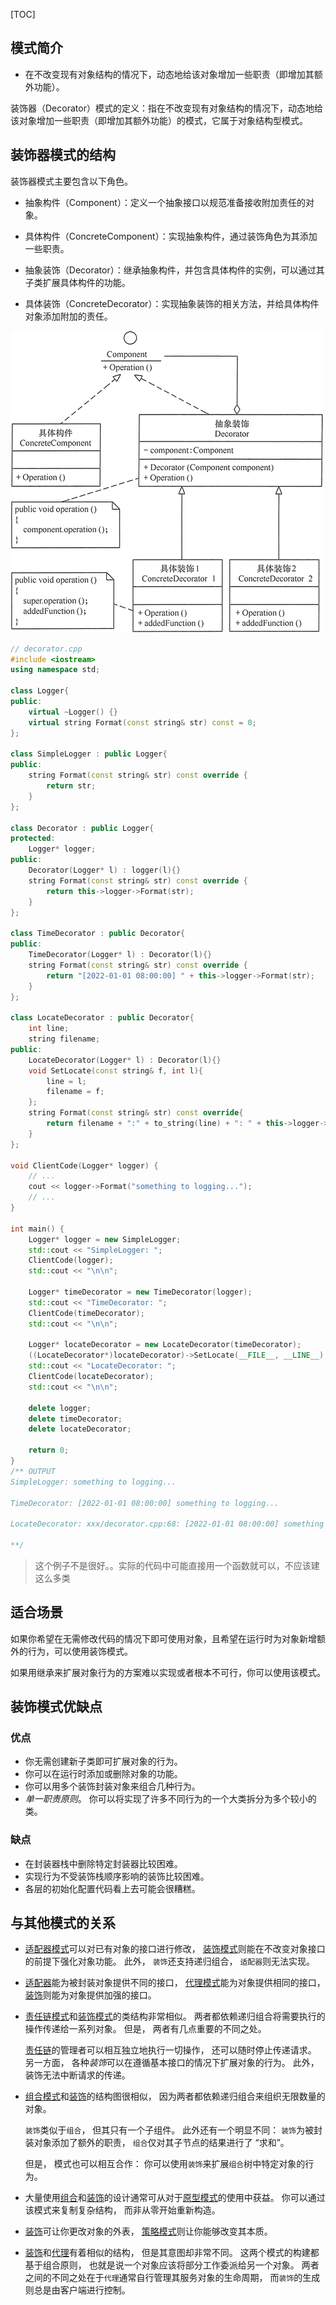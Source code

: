 [TOC]

## 模式简介

- 在不改变现有对象结构的情况下，动态地给该对象增加一些职责（即增加其额外功能）。



装饰器（Decorator）模式的定义：指在不改变现有对象结构的情况下，动态地给该对象增加一些职责（即增加其额外功能）的模式，它属于对象结构型模式。

## 装饰器模式的结构

装饰器模式主要包含以下角色。

- 抽象构件（Component）：定义一个抽象接口以规范准备接收附加责任的对象。

- 具体构件（ConcreteComponent）：实现抽象构件，通过装饰角色为其添加一些职责。
- 抽象装饰（Decorator）：继承抽象构件，并包含具体构件的实例，可以通过其子类扩展具体构件的功能。
- 具体装饰（ConcreteDecorator）：实现抽象装饰的相关方法，并给具体构件对象添加附加的责任。

![装饰模式的结构图](assets/3-1Q115142115M2.gif)



```cpp
// decorator.cpp
#include <iostream>
using namespace std;

class Logger{
public:
    virtual ~Logger() {}
    virtual string Format(const string& str) const = 0;
};

class SimpleLogger : public Logger{
public:
    string Format(const string& str) const override {
        return str;
    }
};

class Decorator : public Logger{
protected:
    Logger* logger;
public:
    Decorator(Logger* l) : logger(l){}
    string Format(const string& str) const override {
        return this->logger->Format(str);
    }
};

class TimeDecorator : public Decorator{
public:
    TimeDecorator(Logger* l) : Decorator(l){}
    string Format(const string& str) const override {
        return "[2022-01-01 08:00:00] " + this->logger->Format(str);
    }
};

class LocateDecorator : public Decorator{
    int line;
    string filename;
public:
    LocateDecorator(Logger* l) : Decorator(l){}
    void SetLocate(const string& f, int l){
        line = l;
        filename = f;
    };
    string Format(const string& str) const override{
        return filename + ":" + to_string(line) + ": " + this->logger->Format(str);
    }
};

void ClientCode(Logger* logger) {
    // ...
    cout << logger->Format("something to logging...");
    // ...
}

int main() {
    Logger* logger = new SimpleLogger;
    std::cout << "SimpleLogger: ";
    ClientCode(logger);
    std::cout << "\n\n";

    Logger* timeDecorator = new TimeDecorator(logger);
    std::cout << "TimeDecorator: ";
    ClientCode(timeDecorator);
    std::cout << "\n\n";

    Logger* locateDecorator = new LocateDecorator(timeDecorator);
    ((LocateDecorator*)locateDecorator)->SetLocate(__FILE__, __LINE__);
    std::cout << "LocateDecorator: ";
    ClientCode(locateDecorator);
    std::cout << "\n\n";
    
    delete logger;
    delete timeDecorator;
    delete locateDecorator;

    return 0;
}
/** OUTPUT
SimpleLogger: something to logging...

TimeDecorator: [2022-01-01 08:00:00] something to logging...

LocateDecorator: xxx/decorator.cpp:68: [2022-01-01 08:00:00] something to logging...

**/
```

> 这个例子不是很好。。实际的代码中可能直接用一个函数就可以，不应该建这么多类

## 适合场景

如果你希望在无需修改代码的情况下即可使用对象，且希望在运行时为对象新增额外的行为，可以使用装饰模式。

如果用继承来扩展对象行为的方案难以实现或者根本不可行，你可以使用该模式。

## 装饰模式优缺点

### 优点

- 你无需创建新子类即可扩展对象的行为。
-  你可以在运行时添加或删除对象的功能。
-  你可以用多个装饰封装对象来组合几种行为。
-  *单一职责原则*。 你可以将实现了许多不同行为的一个大类拆分为多个较小的类。

### 缺点

-  在封装器栈中删除特定封装器比较困难。
-  实现行为不受装饰栈顺序影响的装饰比较困难。
-  各层的初始化配置代码看上去可能会很糟糕。



## 与其他模式的关系

- [适配器模式](https://refactoringguru.cn/design-patterns/adapter)可以对已有对象的接口进行修改， [装饰模式](https://refactoringguru.cn/design-patterns/decorator)则能在不改变对象接口的前提下强化对象功能。 此外， `装饰`还支持递归组合， `适配器`则无法实现。

- [适配器](https://refactoringguru.cn/design-patterns/adapter)能为被封装对象提供不同的接口， [代理模式](https://refactoringguru.cn/design-patterns/proxy)能为对象提供相同的接口， [装饰](https://refactoringguru.cn/design-patterns/decorator)则能为对象提供加强的接口。

- [责任链模式](https://refactoringguru.cn/design-patterns/chain-of-responsibility)和[装饰模式](https://refactoringguru.cn/design-patterns/decorator)的类结构非常相似。 两者都依赖递归组合将需要执行的操作传递给一系列对象。 但是， 两者有几点重要的不同之处。

  [责任链](https://refactoringguru.cn/design-patterns/chain-of-responsibility)的管理者可以相互独立地执行一切操作， 还可以随时停止传递请求。 另一方面， 各种*装饰*可以在遵循基本接口的情况下扩展对象的行为。 此外， 装饰无法中断请求的传递。

- [组合模式](https://refactoringguru.cn/design-patterns/composite)和[装饰](https://refactoringguru.cn/design-patterns/decorator)的结构图很相似， 因为两者都依赖递归组合来组织无限数量的对象。

  `装饰`类似于`组合`， 但其只有一个子组件。 此外还有一个明显不同： `装饰`为被封装对象添加了额外的职责， `组合`仅对其子节点的结果进行了 “求和”。

  但是， 模式也可以相互合作： 你可以使用`装饰`来扩展`组合`树中特定对象的行为。

- 大量使用[组合](https://refactoringguru.cn/design-patterns/composite)和[装饰](https://refactoringguru.cn/design-patterns/decorator)的设计通常可从对于[原型模式](https://refactoringguru.cn/design-patterns/prototype)的使用中获益。 你可以通过该模式来复制复杂结构， 而非从零开始重新构造。

- [装饰](https://refactoringguru.cn/design-patterns/decorator)可让你更改对象的外表， [策略模式](https://refactoringguru.cn/design-patterns/strategy)则让你能够改变其本质。

- [装饰](https://refactoringguru.cn/design-patterns/decorator)和[代理](https://refactoringguru.cn/design-patterns/proxy)有着相似的结构， 但是其意图却非常不同。 这两个模式的构建都基于组合原则， 也就是说一个对象应该将部分工作委派给另一个对象。 两者之间的不同之处在于`代理`通常自行管理其服务对象的生命周期， 而`装饰`的生成则总是由客户端进行控制。